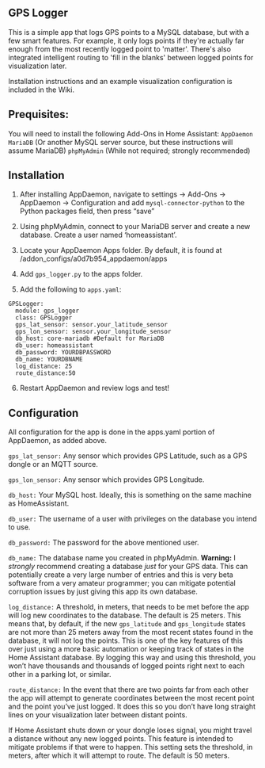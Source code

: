 ## GPS Logger
This is a simple app that logs GPS points to a MySQL database, but with a few smart features. For example, it only logs points if they're actually far enough from the most recently logged point to 'matter'. There's also integrated intelligent routing to 'fill in the blanks' between logged points for visualization later.

Installation instructions and an example visualization configuration is included in the Wiki.

## Prequisites:

You will need to install the following Add-Ons in Home Assistant:
`AppDaemon`
`MariaDB` (Or another MySQL server source, but these instructions will assume MariaDB)
`phpMyAdmin` (While not required; strongly recommended)

## Installation

1. After installing AppDaemon, navigate to settings -> Add-Ons -> AppDaemon -> Configuration and add `mysql-connector-python` to the Python packages field, then press “save”

2. Using phpMyAdmin, connect to your MariaDB server and create a new database. Create a user named ‘homeassistant’.

3. Locate your AppDaemon Apps folder. By default, it is found at /addon_configs/a0d7b954_appdaemon/apps

4. Add `gps_logger.py` to the apps folder.

5. Add the following to `apps.yaml`:

```
GPSLogger:
  module: gps_logger
  class: GPSLogger
  gps_lat_sensor: sensor.your_latitude_sensor
  gps_lon_sensor: sensor.your_longitude_sensor
  db_host: core-mariadb #Default for MariaDB
  db_user: homeassistant
  db_password: YOURDBPASSWORD
  db_name: YOURDBNAME
  log_distance: 25
  route_distance:50

```

6. Restart AppDaemon and review logs and test!

## Configuration

All configuration for the app is done in the apps.yaml portion of AppDaemon, as added above.

`gps_lat_sensor:` Any sensor which provides GPS Latitude, such as a GPS dongle or an MQTT source.

`gps_lon_sensor:` Any sensor which provides GPS Longitude.

`db_host:` Your MySQL host. Ideally, this is something on the same machine as HomeAssistant.

`db_user:` The username of a user with privileges on the database you intend to use.

`db_password:` The password for the above mentioned user.

`db_name:` The database name you created in phpMyAdmin. **Warning:** I _strongly_ recommend creating a database _just_ for your GPS data. This can potentially create a very large number of entries and this is very beta software from a very amateur programmer; you can mitigate potential corruption issues by just giving this app its own database.

`log_distance:` A threshold, in meters, that needs to be met before the app will log new coordinates to the database. The default is 25 meters. This means that, by default, if the new `gps_latitude` and `gps_longitude` states are not more than 25 meters away from the most recent states found in the database, it will not log the points. This is one of the key features of this over just using a more basic automation or keeping track of states in the Home Assistant database. By logging this way and using this threshold, you won’t have thousands and thousands of logged points right next to each other in a parking lot, or similar.

`route_distance:` In the event that there are two points far from each other the app will attempt to generate coordinates between the most recent point and the point you’ve just logged. It does this so you don’t have long straight lines on your visualization later between distant points.

If Home Assistant shuts down or your dongle loses signal, you might travel a distance without any new logged points. This feature is intended to mitigate problems if that were to happen. This setting sets the threshold, in meters, after which it will attempt to route. The default is 50 meters.






